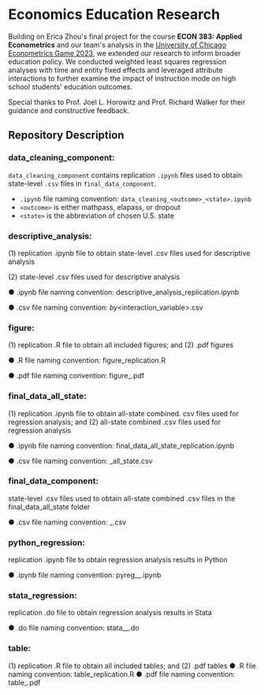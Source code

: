 # Economics Education Research
Building on Erica Zhou's final project for the course **ECON 383: Applied Econometrics** and our team's analysis in the [University of Chicago Econometrics Game 2023](https://economics.northwestern.edu/about/news/chicago-econometrics-game-winners.html), we extended our research to inform broader education policy. We conducted weighted least squares regression analyses with time and entity fixed effects and leveraged attribute interactions to further examine the impact of instruction mode on high school students' education outcomes.

Special thanks to Prof. Joel L. Horowitz and Prof. Richard Walker for their guidance and constructive feedback.

## Repository Description

### data_cleaning_component: 

`data_cleaning_component` contains replication `.ipynb` files used to obtain state-level `.csv` files in `final_data_component`.

- `.ipynb` file naming convention: `data_cleaning_<outcome>_<state>.ipynb`
- `<outcome>` is either mathpass, elapass, or dropout
- `<state>` is the abbreviation of chosen U.S. state

### descriptive_analysis: 

(1) replication .ipynb file to obtain state-level .csv files used for descriptive analysis 

(2) state-level .csv files used for descriptive analysis

● .ipynb file naming convention: descriptive_analysis_replication.ipynb

● .csv file naming convention: <outcome>_by_<interaction_variable>.csv

### figure: 

(1) replication .R file to obtain all included figures; and (2) .pdf figures

● .R file naming convention: figure_replication.R

● .pdf file naming convention: figure_<number>.pdf

### final_data_all_state: 

(1) replication .ipynb file to obtain all-state combined. csv files used for regression analysis; and (2) all-state combined .csv files used for regression analysis

● .ipynb file naming convention: final_data_all_state_replication.ipynb

● .csv file naming convention: <outcome>_all_state.csv

### final_data_component: 

state-level .csv files used to obtain all-state combined .csv files in the final_data_all_state folder

● .csv file naming convention: <outcome>_<state>.csv

### python_regression: 

replication .ipynb file to obtain regression analysis results in Python

● .ipynb file naming convention: pyreg_<regression type>_<outcome>.ipynb

### stata_regression: 

replication .do file to obtain regression analysis results in Stata

● .do file naming convention: stata_<regression type>_<outcome>.do

### table: 

(1) replication .R file to obtain all included tables; and (2) .pdf tables
● .R file naming convention: table_replication.R
● .pdf file naming convention: table_<number>.pdf
